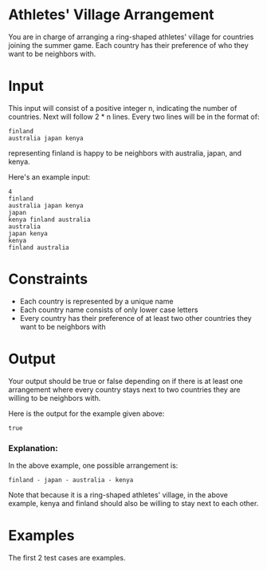 # Athletes' Village Arrangement

You are in charge of arranging a ring-shaped athletes' village for countries joining the summer game. Each country has their preference of who they want to be neighbors with.

# Input

This input will consist of a positive integer n, indicating the number of countries. Next will follow 2 \* n lines. Every two lines will be in the format of:

```
finland
australia japan kenya
```

representing finland is happy to be neighbors with australia, japan, and kenya.

Here's an example input:

```
4
finland
australia japan kenya
japan
kenya finland australia
australia
japan kenya
kenya
finland australia
```

# Constraints

- Each country is represented by a unique name
- Each country name consists of only lower case letters
- Every country has their preference of at least two other countries they want to be neighbors with

# Output

Your output should be true or false depending on if there is at least one arrangement where every country stays next to two countries they are willing to be neighbors with.

Here is the output for the example given above:

```
true
```

### Explanation:

In the above example, one possible arrangement is:

```
finland - japan - australia - kenya
```

Note that because it is a ring-shaped athletes' village, in the above example, kenya and finland should also be willing to stay next to each other.

# Examples

The first 2 test cases are examples.

